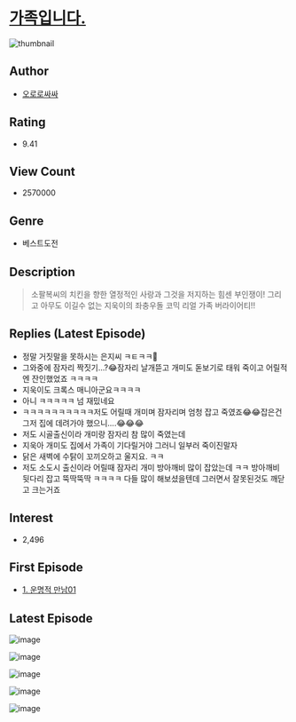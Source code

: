 # [가족입니다.](https://comic.naver.com/bestChallenge/list?titleId=33420)
![thumbnail](https://image-comic.pstatic.net/user_contents_data/challenge_comic/2023/02/20/119391/thumbnail_202x1647ade778b_b5e2_46c5_b797_85a5f5b6c100_00001586.JPEG)

## Author
- [오로로싸싸](https://comic.naver.com/artistTitle?id=119391)

## Rating
- 9.41

## View Count
- 2570000

## Genre
- 베스트도전

## Description
> 소팔복씨의 치킨을 향한 열정적인 사랑과 그것을 저지하는 힘센 부인쟁이! 그리고 아무도 이길수 없는 지욱이의 좌충우돌 코믹 리얼 가족 버라이어티!!

## Replies (Latest Episode)
- 정말 거짓말을 못하시는 은지씨 ㅋㅌㅋㅋ🤣
- 그와중에 잠자리 짝짓기...?😂잠자리 날개뜯고 개미도 돋보기로 태워 죽이고 어릴적엔 잔인했었죠 ㅋㅋㅋㅋ
- 지욱이도 크록스 매니아군요ㅋㅋㅋㅋ
- 아니 ㅋㅋㅋㅋㅋ 넘 재밌네요
- ㅋㅋㅋㅋㅋㅋㅋㅋㅋㅋ저도 어릴때 개미며 잠자리며 엄청 잡고 죽였죠😂😂잡은건 그저 집에 데려가야 했으니....😂😂😂
- 저도 시골출신이라 개미랑 잠자리 참 많이 죽였는데
- 지욱아 개미도 집에서 가족이 기다릴거야 그러니 일부러 죽이진말자
- 닭은 새벽에 수탉이 꼬끼오하고 울지요. ㅋㅋ
- 저도 소도시 출신이라 어릴때 잠자리 개미 방아깨비 많이 잡았는데 ㅋㅋ 방아깨비 뒷다리 잡고 뚝딱뚝딱 ㅋㅋㅋㅋ 다들 많이 해보셨을텐데 그러면서 잘못된것도 깨닫고 크는거죠

## Interest
- 2,496

## First Episode
- [1. 운명적 만남01](https://comic.naver.com/bestChallenge/detail?titleId=33420&no=4)

## Latest Episode
![image](https://image-comic.pstatic.net/user_contents_data/challenge_comic/2023/04/16/119391/upload_7364010339486295090.jpeg)

![image](https://image-comic.pstatic.net/user_contents_data/challenge_comic/2023/04/16/119391/upload_7161679099539437106.jpeg)

![image](https://image-comic.pstatic.net/user_contents_data/challenge_comic/2023/04/16/119391/upload_3558744430634808162.jpeg)

![image](https://image-comic.pstatic.net/user_contents_data/challenge_comic/2023/04/16/119391/upload_7147553891858802019.jpeg)

![image](https://image-comic.pstatic.net/user_contents_data/challenge_comic/2023/04/16/119391/upload_3979321903975511088.jpeg)
